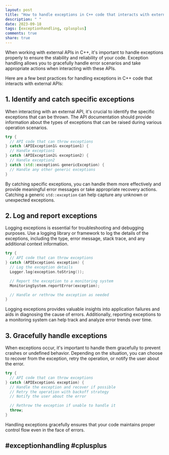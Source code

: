 ```yaml
---
layout: post
title: "How to handle exceptions in C++ code that interacts with external APIs"
description: " "
date: 2023-09-18
tags: [exceptionhandling, cplusplus]
comments: true
share: true
---
```


When working with external APIs in C++, it's important to handle exceptions properly to ensure the stability and reliability of your code. Exception handling allows you to gracefully handle error scenarios and take appropriate actions when interacting with these APIs.

Here are a few best practices for handling exceptions in C++ code that interacts with external APIs:

## 1. Identify and catch specific exceptions

When interacting with an external API, it's crucial to identify the specific exceptions that can be thrown. The API documentation should provide information about the types of exceptions that can be raised during various operation scenarios. 

```cpp
try {
  // API code that can throw exceptions
} catch (APIException1& exception1) {
  // Handle exception1
} catch (APIException2& exception2) {
  // Handle exception2
} catch (std::exception& genericException) {
  // Handle any other generic exceptions
}
```

By catching specific exceptions, you can handle them more effectively and provide meaningful error messages or take appropriate recovery actions. Catching a generic `std::exception` can help capture any unknown or unexpected exceptions.

## 2. Log and report exceptions

Logging exceptions is essential for troubleshooting and debugging purposes. Use a logging library or framework to log the details of the exceptions, including the type, error message, stack trace, and any additional context information.

```cpp
try {
  // API code that can throw exceptions
} catch (APIException& exception) {
  // Log the exception details
  Logger.log(exception.toString());

  // Report the exception to a monitoring system
  MonitoringSystem.reportError(exception);

  // Handle or rethrow the exception as needed
}
```

Logging exceptions provides valuable insights into application failures and aids in diagnosing the cause of errors. Additionally, reporting exceptions to a monitoring system can help track and analyze error trends over time.

## 3. Gracefully handle exceptions

When exceptions occur, it's important to handle them gracefully to prevent crashes or undefined behavior. Depending on the situation, you can choose to recover from the exception, retry the operation, or notify the user about the error.

```cpp
try {
  // API code that can throw exceptions
} catch (APIException& exception) {
  // Handle the exception and recover if possible
  // Retry the operation with backoff strategy
  // Notify the user about the error

  // Rethrow the exception if unable to handle it
  throw;
}
```

Handling exceptions gracefully ensures that your code maintains proper control flow even in the face of errors.

## #exceptionhandling #cplusplus